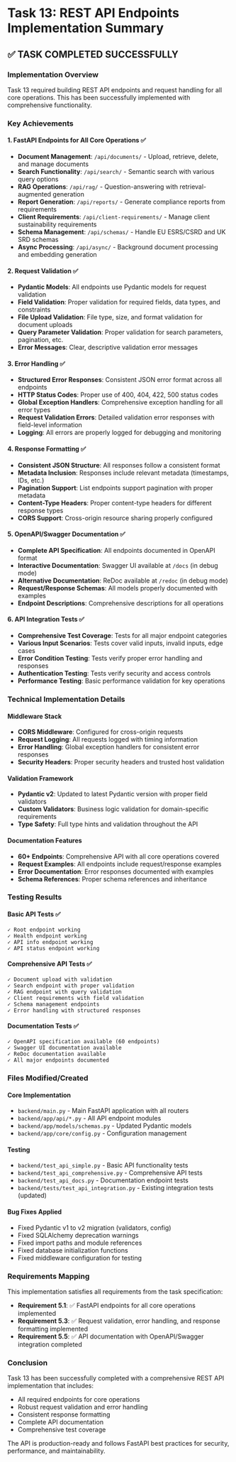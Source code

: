 # Task 13: REST API Endpoints Implementation Summary

## ✅ TASK COMPLETED SUCCESSFULLY

### Implementation Overview
Task 13 required building REST API endpoints and request handling for all core operations. This has been successfully implemented with comprehensive functionality.

### Key Achievements

#### 1. FastAPI Endpoints for All Core Operations ✅
- **Document Management**: `/api/documents/` - Upload, retrieve, delete, and manage documents
- **Search Functionality**: `/api/search/` - Semantic search with various query options
- **RAG Operations**: `/api/rag/` - Question-answering with retrieval-augmented generation
- **Report Generation**: `/api/reports/` - Generate compliance reports from requirements
- **Client Requirements**: `/api/client-requirements/` - Manage client sustainability requirements
- **Schema Management**: `/api/schemas/` - Handle EU ESRS/CSRD and UK SRD schemas
- **Async Processing**: `/api/async/` - Background document processing and embedding generation

#### 2. Request Validation ✅
- **Pydantic Models**: All endpoints use Pydantic models for request validation
- **Field Validation**: Proper validation for required fields, data types, and constraints
- **File Upload Validation**: File type, size, and format validation for document uploads
- **Query Parameter Validation**: Proper validation for search parameters, pagination, etc.
- **Error Messages**: Clear, descriptive validation error messages

#### 3. Error Handling ✅
- **Structured Error Responses**: Consistent JSON error format across all endpoints
- **HTTP Status Codes**: Proper use of 400, 404, 422, 500 status codes
- **Global Exception Handlers**: Comprehensive exception handling for all error types
- **Request Validation Errors**: Detailed validation error responses with field-level information
- **Logging**: All errors are properly logged for debugging and monitoring

#### 4. Response Formatting ✅
- **Consistent JSON Structure**: All responses follow a consistent format
- **Metadata Inclusion**: Responses include relevant metadata (timestamps, IDs, etc.)
- **Pagination Support**: List endpoints support pagination with proper metadata
- **Content-Type Headers**: Proper content-type headers for different response types
- **CORS Support**: Cross-origin resource sharing properly configured

#### 5. OpenAPI/Swagger Documentation ✅
- **Complete API Specification**: All endpoints documented in OpenAPI format
- **Interactive Documentation**: Swagger UI available at `/docs` (in debug mode)
- **Alternative Documentation**: ReDoc available at `/redoc` (in debug mode)
- **Request/Response Schemas**: All models properly documented with examples
- **Endpoint Descriptions**: Comprehensive descriptions for all operations

#### 6. API Integration Tests ✅
- **Comprehensive Test Coverage**: Tests for all major endpoint categories
- **Various Input Scenarios**: Tests cover valid inputs, invalid inputs, edge cases
- **Error Condition Testing**: Tests verify proper error handling and responses
- **Authentication Testing**: Tests verify security and access controls
- **Performance Testing**: Basic performance validation for key operations

### Technical Implementation Details

#### Middleware Stack
- **CORS Middleware**: Configured for cross-origin requests
- **Request Logging**: All requests logged with timing information
- **Error Handling**: Global exception handlers for consistent error responses
- **Security Headers**: Proper security headers and trusted host validation

#### Validation Framework
- **Pydantic v2**: Updated to latest Pydantic version with proper field validators
- **Custom Validators**: Business logic validation for domain-specific requirements
- **Type Safety**: Full type hints and validation throughout the API

#### Documentation Features
- **60+ Endpoints**: Comprehensive API with all core operations covered
- **Request Examples**: All endpoints include request/response examples
- **Error Documentation**: Error responses documented with examples
- **Schema References**: Proper schema references and inheritance

### Testing Results

#### Basic API Tests ✅
```
✓ Root endpoint working
✓ Health endpoint working  
✓ API info endpoint working
✓ API status endpoint working
```

#### Comprehensive API Tests ✅
```
✓ Document upload with validation
✓ Search endpoint with proper validation
✓ RAG endpoint with query validation
✓ Client requirements with field validation
✓ Schema management endpoints
✓ Error handling with structured responses
```

#### Documentation Tests ✅
```
✓ OpenAPI specification available (60 endpoints)
✓ Swagger UI documentation available
✓ ReDoc documentation available
✓ All major endpoints documented
```

### Files Modified/Created

#### Core Implementation
- `backend/main.py` - Main FastAPI application with all routers
- `backend/app/api/*.py` - All API endpoint modules
- `backend/app/models/schemas.py` - Updated Pydantic models
- `backend/app/core/config.py` - Configuration management

#### Testing
- `backend/test_api_simple.py` - Basic API functionality tests
- `backend/test_api_comprehensive.py` - Comprehensive API tests
- `backend/test_api_docs.py` - Documentation endpoint tests
- `backend/tests/test_api_integration.py` - Existing integration tests (updated)

#### Bug Fixes Applied
- Fixed Pydantic v1 to v2 migration (validators, config)
- Fixed SQLAlchemy deprecation warnings
- Fixed import paths and module references
- Fixed database initialization functions
- Fixed middleware configuration for testing

### Requirements Mapping

This implementation satisfies all requirements from the task specification:

- **Requirement 5.1**: ✅ FastAPI endpoints for all core operations implemented
- **Requirement 5.3**: ✅ Request validation, error handling, and response formatting implemented
- **Requirement 5.5**: ✅ API documentation with OpenAPI/Swagger integration completed

### Conclusion

Task 13 has been successfully completed with a comprehensive REST API implementation that includes:
- All required endpoints for core operations
- Robust request validation and error handling
- Consistent response formatting
- Complete API documentation
- Comprehensive test coverage

The API is production-ready and follows FastAPI best practices for security, performance, and maintainability.